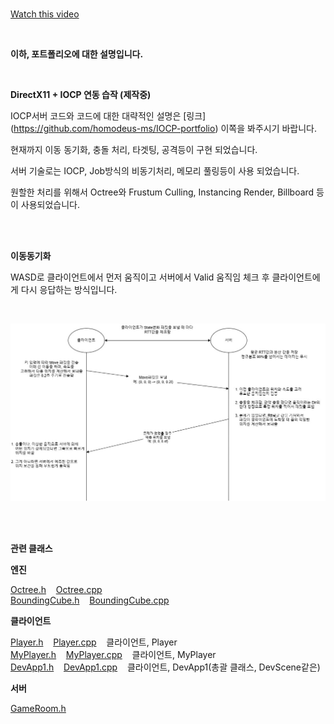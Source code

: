 <br>

[Watch this video](https://youtu.be/wvUPG6sIBE4)

<br>

**이하, 포트폴리오에 대한 설명입니다.**

<br>

**DirectX11 + IOCP 연동 습작 (제작중)**

IOCP서버 코드와 코드에 대한 대략적인 설명은
[링크] (https://github.com/homodeus-ms/IOCP-portfolio)
이쪽을 봐주시기 바랍니다.

현재까지 이동 동기화, 충돌 처리, 타겟팅, 공격등이 구현 되었습니다.

서버 기술로는 IOCP, Job방식의 비동기처리, 메모리 풀링등이 사용 되었습니다.

원할한 처리를 위해서 Octree와 Frustum Culling, Instancing Render, Billboard 등이 사용되었습니다.

<br>

<br>

**이동동기화**

WASD로 클라이언트에서 먼저 움직이고 서버에서 Valid 움직임 체크 후 클라이언트에게 다시 응답하는 방식입니다.

<br>

![Move 방식](ReadMeImages/move.jpg)

<br>

<br>

**관련 클래스**

**엔진**

[Octree.h](Engine/Octree/Octree.h) &nbsp;&nbsp; [Octree.cpp](Engine/Octree/Octree.cpp)
<br>
[BoundingCube.h](Engine/Octree/BoundingCube.h) &nbsp;&nbsp; [BoundingCube.cpp](Engine/Octree/BoundingCube.cpp)
<br>

**클라이언트**

[Player.h](Client/ClientObject/Player.h) &nbsp;&nbsp; [Player.cpp](Client/ClientObject/Player.cpp) &nbsp;&nbsp; 클라이언트, Player
<br>
[MyPlayer.h](Client/ClientObject/MyPlayer.h) &nbsp;&nbsp; [MyPlayer.cpp](Client/ClientObject/MyPlayer.cpp) &nbsp;&nbsp; 클라이언트, MyPlayer
<br>
[DevApp1.h](Client/Main/DevApp1.h) &nbsp;&nbsp; [DevApp1.cpp](Client/Main/DevApp1.cpp) &nbsp;&nbsp; 클라이언트, DevApp1(총괄 클래스, DevScene같은)
<br>

**서버**

[GameRoom.h](Server/Room/)















